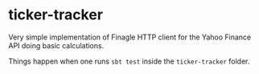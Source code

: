 ticker-tracker
==============

Very simple implementation of Finagle HTTP client for the Yahoo Finance API doing basic calculations.

Things happen when one runs `sbt test` inside the `ticker-tracker` folder.